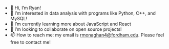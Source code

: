 - 👋 Hi, I’m Ryan!
- 👀 I’m interested in data analysis with programs like Python, C++, and MySQL!
- 🌱 I’m currently learning more about JavaScript and React
- 💞️ I’m looking to collaborate on open source projects!
- 📫 How to reach me: my email is rmonaghan4@fordham.edu. Please feel free to contact me!

<!---
Ryan1997123/Ryan1997123 is a ✨ special ✨ repository because its `README.md` (this file) appears on your GitHub profile.
You can click the Preview link to take a look at your changes.
--->
